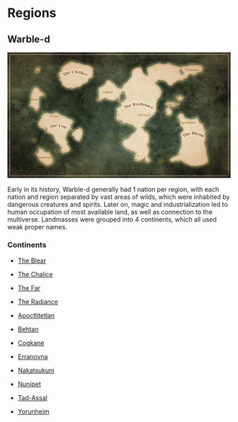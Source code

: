 # Regions

<meta property="og:description" content="Regions of Warble, mostly on Warble-d and Tone.">

## Warble-d

![Warble-d](warble-d.png)

Early in its history, Warble-d generally had 1 nation per region, with each nation and region separated by vast areas of wilds, which were inhabited by dangerous creatures and spirits. Later on, magic and industrialization led to human occupation of most available land, as well as connection to the multiverse. Landmasses were grouped into 4 continents, which all used weak proper names.

### Continents

- [The Blear](blear/introduction.md)
- [The Chalice](chalice/introduction.md)
- [The Far](far/introduction.md)
- [The Radiance](radiance/introduction.md)

- [Apoctlitetlan](blear/apoctlitetlan.md)
- [Behtan](far/behtan.md)
- [Cogkane](radiance/cogkane.md)
- [Erranovna](far/erranovna.md)
- [Nakatsukuni](radiance/nakatsukuni.md)
- [Nunipet](far/nunipet.md)
- [Tad-Assal](radiance/tad-assal.md)
- [Yorunheim](radiance/yorunheim.md)